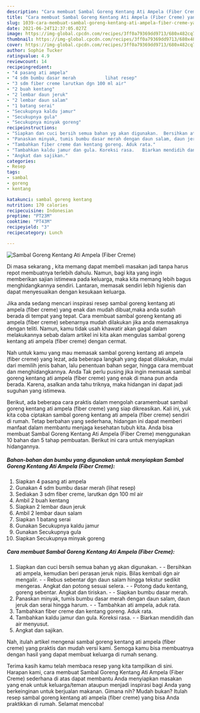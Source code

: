 ```yaml
---
description: "Cara membuat Sambal Goreng Kentang Ati Ampela (Fiber Creme) yang lezat Untuk Jualan"
title: "Cara membuat Sambal Goreng Kentang Ati Ampela (Fiber Creme) yang lezat Untuk Jualan"
slug: 1039-cara-membuat-sambal-goreng-kentang-ati-ampela-fiber-creme-yang-lezat-untuk-jualan
date: 2021-06-24T12:37:05.027Z
image: https://img-global.cpcdn.com/recipes/3ff0a79369dd9713/680x482cq70/sambal-goreng-kentang-ati-ampela-fiber-creme-foto-resep-utama.jpg
thumbnail: https://img-global.cpcdn.com/recipes/3ff0a79369dd9713/680x482cq70/sambal-goreng-kentang-ati-ampela-fiber-creme-foto-resep-utama.jpg
cover: https://img-global.cpcdn.com/recipes/3ff0a79369dd9713/680x482cq70/sambal-goreng-kentang-ati-ampela-fiber-creme-foto-resep-utama.jpg
author: Sophie Tucker
ratingvalue: 4.9
reviewcount: 14
recipeingredient:
- "4 pasang ati ampela"
- "4 sdm bumbu dasar merah           lihat resep"
- "3 sdm fiber creme larutkan dgn 100 ml air"
- "2 buah kentang"
- "2 lembar daun jeruk"
- "2 lembar daun salam"
- "1 batang serai"
- "Secukupnya kaldu jamur"
- "Secukupnya gula"
- "Secukupnya minyak goreng"
recipeinstructions:
- "Siapkan dan cuci bersih semua bahan yg akan digunakan.  Bersihkan ati ampela, kemudian beri perasan jeruk nipis. Bilas kembali dgn air mengalir.   Rebus sebentar dgn daun salam hingga tekstur sedikit mengeras. Angkat dan potong sesuai selera.  Potong dadu kentang, goreng sebentar. Angkat dan tiriskan.  Siapkan bumbu dasar merah."
- "Panaskan minyak, tumis bumbu dasar merah dengan daun salam, daun jeruk dan serai hingga harum.   Tambahkan ati ampela, aduk rata."
- "Tambahkan fiber creme dan kentang goreng. Aduk rata."
- "Tambahkan kaldu jamur dan gula. Koreksi rasa.   Biarkan mendidih dan air menyusut."
- "Angkat dan sajikan."
categories:
- Resep
tags:
- sambal
- goreng
- kentang

katakunci: sambal goreng kentang 
nutrition: 170 calories
recipecuisine: Indonesian
preptime: "PT23M"
cooktime: "PT43M"
recipeyield: "3"
recipecategory: Lunch

---
```



![Sambal Goreng Kentang Ati Ampela (Fiber Creme)](https://img-global.cpcdn.com/recipes/3ff0a79369dd9713/680x482cq70/sambal-goreng-kentang-ati-ampela-fiber-creme-foto-resep-utama.jpg)

Di masa  sekarang , kita memang dapat membeli masakan jadi tanpa harus repot membuatnya terlebih dahulu. Namun, bagi kita yang ingin memberikan sajian istimewa pada keluarga, maka kita memang lebih bagus menghidangkannya sendiri. Lantaran, memasak sendiri lebih higienis dan dapat menyesuaikan dengan kesukaan keluarga.

Jika anda sedang mencari inspirasi resep sambal goreng kentang ati ampela (fiber creme) yang enak dan mudah dibuat,maka anda sudah berada di tempat yang tepat. Cara membuat sambal goreng kentang ati ampela (fiber creme)  sebenarnya mudah dilakukan jika anda memasaknya dengan teliti. Namun, kamu tidak usah khawatir akan gagal dalam melakukannya 
sebab dalam artikel ini kita akan mengulas sambal goreng kentang ati ampela (fiber creme) dengan cermat.  



Nah untuk kamu yang mau memasak sambal goreng kentang ati ampela (fiber creme) yang lezat, ada beberapa langkah yang dapat dilakukan, mulai dari memilih jenis bahan, lalu penentuan bahan segar, hingga cara membuat dan menghidangkannya. Anda Tak perlu pusing jika ingin memasak sambal goreng kentang ati ampela (fiber creme) yang enak di mana pun anda berada. Karena, asalkan anda  tahu triknya, maka hidangan ini dapat jadi suguhan yang istimewa.

Berikut, ada beberapa cara praktis  dalam mengolah caramembuat sambal goreng kentang ati ampela (fiber creme) yang siap dikreasikan. Kali ini, yuk kita coba ciptakan sambal goreng kentang ati ampela (fiber creme) sendiri di rumah. Tetap berbahan yang sederhana, hidangan ini dapat memberi manfaat dalam membantu menjaga kesehatan tubuh kita. Anda bisa membuat Sambal Goreng Kentang Ati Ampela (Fiber Creme) menggunakan 10 bahan dan 5 tahap pembuatan. Berikut ini cara untuk menyiapkan hidangannya.

<!--inarticleads1-->

##### Bahan-bahan dan bumbu yang digunakan untuk menyiapkan Sambal Goreng Kentang Ati Ampela (Fiber Creme):

1. Siapkan 4 pasang ati ampela
1. Gunakan 4 sdm bumbu dasar merah           (lihat resep)
1. Sediakan 3 sdm fiber creme, larutkan dgn 100 ml air
1. Ambil 2 buah kentang
1. Siapkan 2 lembar daun jeruk
1. Ambil 2 lembar daun salam
1. Siapkan 1 batang serai
1. Gunakan Secukupnya kaldu jamur
1. Gunakan Secukupnya gula
1. Siapkan Secukupnya minyak goreng




<!--inarticleads2-->

##### Cara membuat Sambal Goreng Kentang Ati Ampela (Fiber Creme):

1. Siapkan dan cuci bersih semua bahan yg akan digunakan. -  - Bersihkan ati ampela, kemudian beri perasan jeruk nipis. Bilas kembali dgn air mengalir.  -  - Rebus sebentar dgn daun salam hingga tekstur sedikit mengeras. Angkat dan potong sesuai selera. -  - Potong dadu kentang, goreng sebentar. Angkat dan tiriskan. -  - Siapkan bumbu dasar merah.
1. Panaskan minyak, tumis bumbu dasar merah dengan daun salam, daun jeruk dan serai hingga harum.  -  - Tambahkan ati ampela, aduk rata.
1. Tambahkan fiber creme dan kentang goreng. Aduk rata.
1. Tambahkan kaldu jamur dan gula. Koreksi rasa.  -  - Biarkan mendidih dan air menyusut.
1. Angkat dan sajikan.




Nah, itulah artikel mengenai  sambal goreng kentang ati ampela (fiber creme)  yang praktis dan mudah versi kami. Semoga kamu bisa membuatnya dengan hasil yang dapat membuat keluarga di rumah senang. 

Terima kasih kamu telah membaca resep yang kita tampilkan di sini. Harapan kami, cara membuat  Sambal Goreng Kentang Ati Ampela (Fiber Creme) sederhana di atas dapat membantu Anda menyiapkan masakan yang enak untuk keluarga/teman ataupun menjadi inspirasi bagi Anda yang berkeinginan untuk berjualan makanan. Gimana nih? Mudah bukan? Itulah resep sambal goreng kentang ati ampela (fiber creme) yang bisa Anda praktikkan di rumah. Selamat mencoba!

